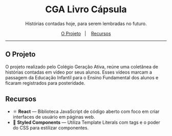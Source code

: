 <div align="center">
    <h1>CGA Livro Cápsula</h1>
</div>

<p align="center">Histórias contadas hoje, para serem lembradas no futuro.</p>

<p align="center">
  <a href="#o-projeto">O Projeto</a>&nbsp;&nbsp;&nbsp;|&nbsp;&nbsp;&nbsp;
  <a href="#recursos">Recursos</a>
</p>

[//]: # (Add your gifs/images here:)
<!-- div align="center">
  <img src="https://i.ibb.co/T2GLsBG/Garagem1973.gif" 
    alt="demo" height="400">
</!-->

<hr />

## O Projeto
O projeto realizado pelo Colégio Geração Ativa, reúne uma coletânea de histórias contadas em vídeo por seus alunos. Esses vídeos marcam a passagem da Educação Infantil para o Ensino Fundamental dos alunos e ficaram registrados para posteridade.


## Recursos
[//]: # (Add the features of your project here:)

- ⚛️ **React** — Biblioteca JavaScript de código aberto com foco em criar interfaces de usuário em páginas web.
- :nail_care: **Styled Components** — Utiliza Template Literals com tags e o poder do CSS para estilizar componentes.

